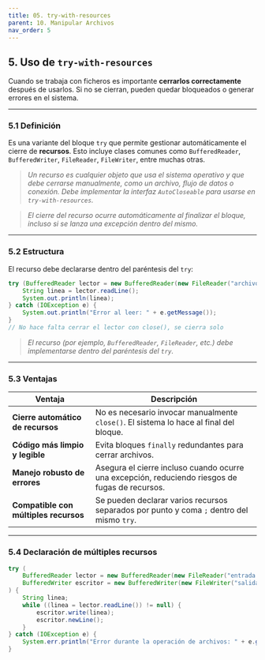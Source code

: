 ```yaml
---
title: 05. try-with-resources
parent: 10. Manipular Archivos
nav_order: 5
---
```


## **5. Uso de `try-with-resources`**

Cuando se trabaja con ficheros es importante **cerrarlos correctamente** después de usarlos. Si no se cierran, pueden quedar bloqueados o generar errores en el sistema.

--- 

### **5.1 Definición**

Es una variante del bloque `try` que permite gestionar automáticamente el cierre de **recursos**. Esto incluye clases comunes como `BufferedReader`, `BufferedWriter`, `FileReader`, `FileWriter`, entre muchas otras.

> *Un recurso es cualquier objeto que usa el sistema operativo y que debe cerrarse manualmente, como un archivo, flujo de datos o conexión. Debe implementar la interfaz `AutoCloseable` para usarse en `try-with-resources`.*

> *El cierre del recurso ocurre automáticamente al finalizar el bloque, incluso si se lanza una excepción dentro del mismo.*

---

### **5.2 Estructura**

El recurso debe declararse dentro del paréntesis del `try`:

```java
try (BufferedReader lector = new BufferedReader(new FileReader("archivo.txt"))) {
    String linea = lector.readLine();
    System.out.println(linea);
} catch (IOException e) {
    System.out.println("Error al leer: " + e.getMessage());
}
// No hace falta cerrar el lector con close(), se cierra solo
```

> *El recurso (por ejemplo, `BufferedReader`, `FileReader`, etc.) debe implementarse dentro del paréntesis del `try`.*

---

### **5.3 Ventajas**

| **Ventaja**                           | **Descripción**                                                                                 |
| ------------------------------------- | ----------------------------------------------------------------------------------------------- |
| **Cierre automático de recursos**     | No es necesario invocar manualmente `close()`. El sistema lo hace al final del bloque.          |
| **Código más limpio y legible**       | Evita bloques `finally` redundantes para cerrar archivos.                                       |
| **Manejo robusto de errores**         | Asegura el cierre incluso cuando ocurre una excepción, reduciendo riesgos de fugas de recursos. |
| **Compatible con múltiples recursos** | Se pueden declarar varios recursos separados por punto y coma `;` dentro del mismo `try`.       |


---

### **5.4 Declaración de múltiples recursos**

```java
try (
    BufferedReader lector = new BufferedReader(new FileReader("entrada.txt"));
    BufferedWriter escritor = new BufferedWriter(new FileWriter("salida.txt"))
) {
    String linea;
    while ((linea = lector.readLine()) != null) {
        escritor.write(linea);
        escritor.newLine();
    }
} catch (IOException e) {
    System.err.println("Error durante la operación de archivos: " + e.getMessage());
}
```
